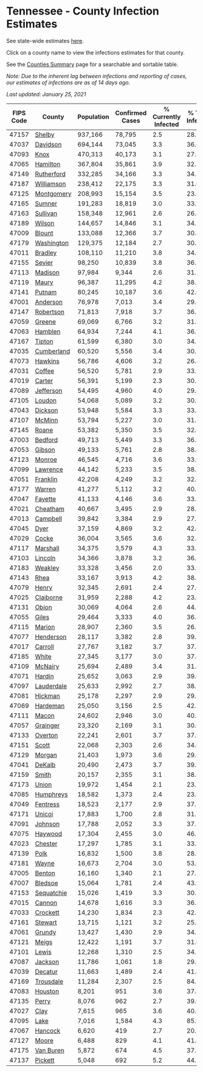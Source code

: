 # Tennessee - County Infection Estimates

See state-wide estimates [here](/infections/us-tn).

Click on a county name to view the infections estimates for that county.

See the [Counties Summary](/infections/summary-counties) page for a searchable and sortable table.

*Note: Due to the inherent lag between infections and reporting of cases, our estimates of infections are as of 14 days ago.*

*Last updated: January 25, 2021*

|   FIPS Code |                   County |   Population |   Confirmed Cases |   % Currently Infected |   % Total Infected |
|-------------|--------------------------|--------------|-------------------|------------------------|--------------------|
|       47157 |         [Shelby](shelby) |      937,166 |            78,795 |                    2.5 |               28.7 |
|       47037 |     [Davidson](davidson) |      694,144 |            73,045 |                    3.3 |               36.0 |
|       47093 |             [Knox](knox) |      470,313 |            40,173 |                    3.1 |               27.8 |
|       47065 |     [Hamilton](hamilton) |      367,804 |            35,861 |                    3.9 |               32.1 |
|       47149 | [Rutherford](rutherford) |      332,285 |            34,166 |                    3.3 |               34.2 |
|       47187 | [Williamson](williamson) |      238,412 |            22,175 |                    3.3 |               31.0 |
|       47125 | [Montgomery](montgomery) |      208,993 |            15,154 |                    3.5 |               23.6 |
|       47165 |         [Sumner](sumner) |      191,283 |            18,819 |                    3.0 |               33.2 |
|       47163 |     [Sullivan](sullivan) |      158,348 |            12,961 |                    2.6 |               26.6 |
|       47189 |         [Wilson](wilson) |      144,657 |            14,846 |                    3.1 |               34.1 |
|       47009 |         [Blount](blount) |      133,088 |            12,366 |                    3.7 |               30.4 |
|       47179 | [Washington](washington) |      129,375 |            12,184 |                    2.7 |               30.8 |
|       47011 |       [Bradley](bradley) |      108,110 |            11,210 |                    3.8 |               34.1 |
|       47155 |         [Sevier](sevier) |       98,250 |            10,839 |                    3.8 |               36.3 |
|       47113 |       [Madison](madison) |       97,984 |             9,344 |                    2.6 |               31.2 |
|       47119 |           [Maury](maury) |       96,387 |            11,295 |                    4.2 |               38.2 |
|       47141 |         [Putnam](putnam) |       80,245 |            10,187 |                    3.6 |               42.0 |
|       47001 |     [Anderson](anderson) |       76,978 |             7,013 |                    3.4 |               29.6 |
|       47147 |   [Robertson](robertson) |       71,813 |             7,918 |                    3.7 |               36.8 |
|       47059 |         [Greene](greene) |       69,069 |             6,766 |                    3.2 |               31.9 |
|       47063 |       [Hamblen](hamblen) |       64,934 |             7,244 |                    4.1 |               36.7 |
|       47167 |         [Tipton](tipton) |       61,599 |             6,380 |                    3.0 |               34.5 |
|       47035 | [Cumberland](cumberland) |       60,520 |             5,556 |                    3.4 |               30.1 |
|       47073 |       [Hawkins](hawkins) |       56,786 |             4,606 |                    3.2 |               26.4 |
|       47031 |         [Coffee](coffee) |       56,520 |             5,781 |                    2.9 |               33.1 |
|       47019 |         [Carter](carter) |       56,391 |             5,199 |                    2.3 |               30.2 |
|       47089 |   [Jefferson](jefferson) |       54,495 |             4,960 |                    4.0 |               29.6 |
|       47105 |         [Loudon](loudon) |       54,068 |             5,089 |                    3.2 |               30.9 |
|       47043 |       [Dickson](dickson) |       53,948 |             5,584 |                    3.3 |               33.8 |
|       47107 |         [McMinn](mcminn) |       53,794 |             5,227 |                    3.0 |               31.7 |
|       47145 |           [Roane](roane) |       53,382 |             5,350 |                    3.5 |               32.6 |
|       47003 |       [Bedford](bedford) |       49,713 |             5,449 |                    3.3 |               36.6 |
|       47053 |         [Gibson](gibson) |       49,133 |             5,761 |                    2.8 |               38.4 |
|       47123 |         [Monroe](monroe) |       46,545 |             4,716 |                    3.6 |               33.0 |
|       47099 |     [Lawrence](lawrence) |       44,142 |             5,233 |                    3.5 |               38.5 |
|       47051 |     [Franklin](franklin) |       42,208 |             4,249 |                    3.2 |               32.6 |
|       47177 |         [Warren](warren) |       41,277 |             5,112 |                    3.2 |               40.2 |
|       47047 |       [Fayette](fayette) |       41,133 |             4,146 |                    3.6 |               33.1 |
|       47021 |     [Cheatham](cheatham) |       40,667 |             3,495 |                    2.9 |               28.5 |
|       47013 |     [Campbell](campbell) |       39,842 |             3,384 |                    2.9 |               27.3 |
|       47045 |             [Dyer](dyer) |       37,159 |             4,869 |                    3.2 |               42.6 |
|       47029 |           [Cocke](cocke) |       36,004 |             3,565 |                    3.6 |               32.4 |
|       47117 |     [Marshall](marshall) |       34,375 |             3,579 |                    4.3 |               33.7 |
|       47103 |       [Lincoln](lincoln) |       34,366 |             3,878 |                    3.2 |               36.7 |
|       47183 |       [Weakley](weakley) |       33,328 |             3,456 |                    2.0 |               33.9 |
|       47143 |             [Rhea](rhea) |       33,167 |             3,913 |                    4.2 |               38.8 |
|       47079 |           [Henry](henry) |       32,345 |             2,691 |                    2.4 |               27.0 |
|       47025 |   [Claiborne](claiborne) |       31,959 |             2,288 |                    4.2 |               23.0 |
|       47131 |           [Obion](obion) |       30,069 |             4,064 |                    2.6 |               44.1 |
|       47055 |           [Giles](giles) |       29,464 |             3,333 |                    4.0 |               36.8 |
|       47115 |         [Marion](marion) |       28,907 |             2,360 |                    3.5 |               26.7 |
|       47077 |   [Henderson](henderson) |       28,117 |             3,382 |                    2.8 |               39.7 |
|       47017 |       [Carroll](carroll) |       27,767 |             3,182 |                    3.7 |               37.3 |
|       47185 |           [White](white) |       27,345 |             3,177 |                    3.0 |               37.6 |
|       47109 |       [McNairy](mcnairy) |       25,694 |             2,489 |                    3.4 |               31.4 |
|       47071 |         [Hardin](hardin) |       25,652 |             3,063 |                    2.9 |               39.0 |
|       47097 | [Lauderdale](lauderdale) |       25,633 |             2,992 |                    2.7 |               38.3 |
|       47081 |       [Hickman](hickman) |       25,178 |             2,297 |                    2.9 |               29.8 |
|       47069 |     [Hardeman](hardeman) |       25,050 |             3,156 |                    2.5 |               42.2 |
|       47111 |           [Macon](macon) |       24,602 |             2,946 |                    3.0 |               40.7 |
|       47057 |     [Grainger](grainger) |       23,320 |             2,169 |                    3.1 |               30.0 |
|       47133 |       [Overton](overton) |       22,241 |             2,601 |                    3.7 |               37.7 |
|       47151 |           [Scott](scott) |       22,068 |             2,303 |                    2.6 |               34.0 |
|       47129 |         [Morgan](morgan) |       21,403 |             1,973 |                    3.6 |               29.6 |
|       47041 |         [DeKalb](dekalb) |       20,490 |             2,473 |                    3.7 |               39.9 |
|       47159 |           [Smith](smith) |       20,157 |             2,355 |                    3.1 |               38.6 |
|       47173 |           [Union](union) |       19,972 |             1,454 |                    2.1 |               23.3 |
|       47085 |   [Humphreys](humphreys) |       18,582 |             1,373 |                    2.4 |               23.9 |
|       47049 |     [Fentress](fentress) |       18,523 |             2,177 |                    2.9 |               37.5 |
|       47171 |         [Unicoi](unicoi) |       17,883 |             1,700 |                    2.8 |               31.2 |
|       47091 |       [Johnson](johnson) |       17,788 |             2,052 |                    3.3 |               37.2 |
|       47075 |       [Haywood](haywood) |       17,304 |             2,455 |                    3.0 |               46.7 |
|       47023 |       [Chester](chester) |       17,297 |             1,785 |                    3.1 |               33.8 |
|       47139 |             [Polk](polk) |       16,832 |             1,500 |                    3.8 |               28.9 |
|       47181 |           [Wayne](wayne) |       16,673 |             2,704 |                    3.0 |               53.0 |
|       47005 |         [Benton](benton) |       16,160 |             1,340 |                    2.1 |               27.2 |
|       47007 |       [Bledsoe](bledsoe) |       15,064 |             1,781 |                    2.4 |               43.9 |
|       47153 | [Sequatchie](sequatchie) |       15,026 |             1,419 |                    3.3 |               30.5 |
|       47015 |         [Cannon](cannon) |       14,678 |             1,616 |                    3.3 |               36.2 |
|       47033 |     [Crockett](crockett) |       14,230 |             1,834 |                    2.3 |               42.2 |
|       47161 |       [Stewart](stewart) |       13,715 |             1,121 |                    3.2 |               25.8 |
|       47061 |         [Grundy](grundy) |       13,427 |             1,430 |                    2.9 |               34.7 |
|       47121 |           [Meigs](meigs) |       12,422 |             1,191 |                    3.7 |               31.0 |
|       47101 |           [Lewis](lewis) |       12,268 |             1,310 |                    2.5 |               34.3 |
|       47087 |       [Jackson](jackson) |       11,786 |             1,061 |                    1.8 |               29.6 |
|       47039 |       [Decatur](decatur) |       11,663 |             1,489 |                    2.4 |               41.8 |
|       47169 |   [Trousdale](trousdale) |       11,284 |             2,307 |                    2.5 |               84.2 |
|       47083 |       [Houston](houston) |        8,201 |               951 |                    3.6 |               37.4 |
|       47135 |           [Perry](perry) |        8,076 |               962 |                    2.7 |               39.0 |
|       47027 |             [Clay](clay) |        7,615 |               965 |                    3.6 |               40.6 |
|       47095 |             [Lake](lake) |        7,016 |             1,584 |                    4.3 |               85.8 |
|       47067 |       [Hancock](hancock) |        6,620 |               419 |                    2.7 |               20.9 |
|       47127 |           [Moore](moore) |        6,488 |               829 |                    4.1 |               41.4 |
|       47175 |   [Van Buren](van-buren) |        5,872 |               674 |                    4.5 |               37.3 |
|       47137 |       [Pickett](pickett) |        5,048 |               692 |                    5.2 |               44.1 |